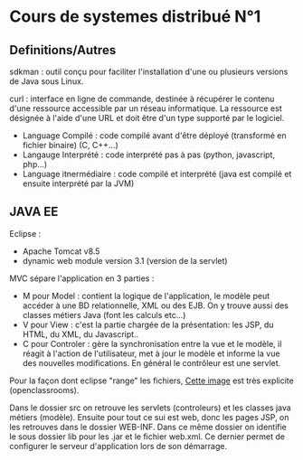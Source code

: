 # Cours de systemes distribué N°1

## Definitions/Autres

sdkman : outil conçu pour faciliter l'installation d'une ou plusieurs versions de Java sous Linux.

curl : interface en ligne de commande, destinée à récupérer le contenu d'une ressource accessible par un réseau informatique. La ressource est désignée à l'aide d'une URL et doit être d'un type supporté par le logiciel.

- Language Compilé : code compilé avant d'être déployé (transformé en fichier binaire) (C, C++...)
- Langauge Interprété : code interprété pas à pas (python, javascript, php...)
- Language itnermédiaire : code compilé et interprété (java est compilé et ensuite interprété par la JVM)

## JAVA EE

Eclipse :
- Apache Tomcat v8.5
- dynamic web module version 3.1 (version de la servlet)

MVC sépare l'application en 3 parties :

- M pour Model : contient la logique de l'application, le modèle peut accéder à une BD relationnelle, XML ou des EJB. On y trouve aussi des classes métiers Java (font les calculs etc...)
- V pour View : c'est la partie chargée de la présentation: les JSP, du HTML, du XML, du Javascript..
- C pour Controler : gère la synchronisation entre la vue et le modèle, il réagit à l'action de l'utilisateur, met à jour le modèle et informe la vue des nouvelles modifications. En général le contrôleur est une servlet.

Pour la façon dont eclipse "range" les fichiers, [Cette image](https://user.oc-static.com/files/378001_379000/378689.png) est très explicite (openclassrooms).

Dans le dossier src on retrouve les servlets (controleurs) et les classes java métiers (modèle). Ensuite pour tout ce sui est web, donc les pages JSP, on les retrouves dans le dossier WEB-INF.
Dans ce même dossier on identifie le sous dossier lib pour les .jar et le fichier web.xml. Ce dernier permet de configurer le serveur d'application lors de son démarrage.
